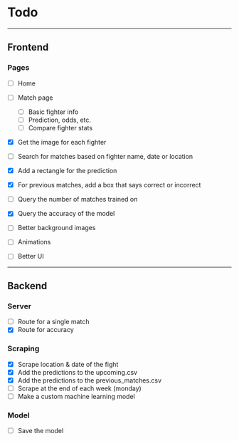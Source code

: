 # Todo

---

## Frontend

### Pages
- [ ] Home
- [ ] Match page
    - [ ] Basic fighter info
    - [ ] Prediction, odds, etc.
    - [ ] Compare fighter stats
- [x] Get the image for each fighter

- [ ] Search for matches based on fighter name, date or location
- [x] Add a rectangle for the prediction
- [x] For previous matches, add a box that says correct or incorrect
- [ ] Query the number of matches trained on 
- [x] Query the accuracy of the model

- [ ] Better background images
- [ ] Animations
- [ ] Better UI

---

## Backend

### Server
- [ ] Route for a single match
- [x] Route for accuracy   

### Scraping
- [x] Scrape location & date of the fight
- [x] Add the predictions to the upcoming.csv
- [x] Add the predictions to the previous_matches.csv
- [ ] Scrape at the end of each week (monday)
- [ ] Make a custom machine learning model

### Model
- [ ] Save the model


